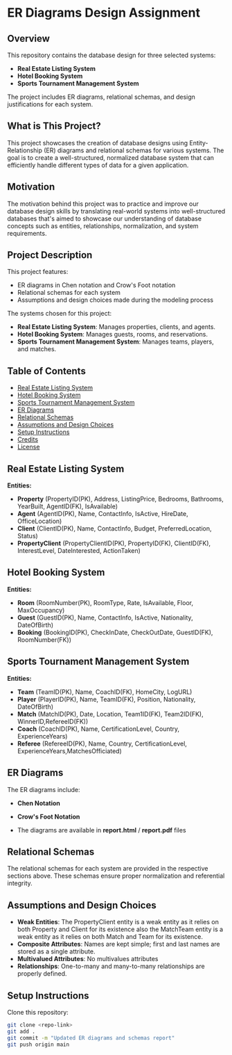 # ER Diagrams Design Assignment

## Overview
This repository contains the database design for three selected systems:

- **Real Estate Listing System**
- **Hotel Booking System**
- **Sports Tournament Management System**

The project includes ER diagrams, relational schemas, and design justifications for each system.

## What is This Project?
This project showcases the creation of database designs using Entity-Relationship (ER) diagrams and relational schemas for various systems. The goal is to create a well-structured, normalized database system that can efficiently handle different types of data for a given application.

## Motivation
The motivation behind this project was to practice and improve our database design skills by translating real-world systems into well-structured databases that's aimed to showcase our understanding of database concepts such as entities, relationships, normalization, and system requirements.

## Project Description
This project features:

- ER diagrams in Chen notation and Crow's Foot notation
- Relational schemas for each system
- Assumptions and design choices made during the modeling process

The systems chosen for this project:

- **Real Estate Listing System**: Manages properties, clients, and agents.
- **Hotel Booking System**: Manages guests, rooms, and reservations.
- **Sports Tournament Management System**: Manages teams, players, and matches.

## Table of Contents
- [Real Estate Listing System](#real-estate-listing-system)
- [Hotel Booking System](#hotel-booking-system)
- [Sports Tournament Management System](#sports-tournament-management-system)
- [ER Diagrams](#er-diagrams)
- [Relational Schemas](#relational-schemas)
- [Assumptions and Design Choices](#assumptions-and-design-choices)
- [Setup Instructions](#setup-instructions)
- [Credits](#credits)
- [License](#license)

## Real Estate Listing System
**Entities:**

- **Property** (PropertyID(PK), Address, ListingPrice, Bedrooms, Bathrooms, YearBuilt, AgentID(FK), IsAvailable)
- **Agent** (AgentID(PK), Name, ContactInfo, IsActive, HireDate, OfficeLocation)
- **Client** (ClientID(PK), Name, ContactInfo, Budget, PreferredLocation, Status)
- **PropertyClient** (PropertyClientID(PK), PropertyID(FK), ClientID(FK), InterestLevel, DateInterested, ActionTaken)

## Hotel Booking System
**Entities:**

- **Room** (RoomNumber(PK), RoomType, Rate, IsAvailable, Floor, MaxOccupancy)
- **Guest** (GuestID(PK), Name, ContactInfo, IsActive, Nationality, DateOfBirth)
- **Booking** (BookingID(PK), CheckInDate, CheckOutDate, GuestID(FK), RoomNumber(FK))

## Sports Tournament Management System
**Entities:**

- **Team** (TeamID(PK), Name, CoachID(FK), HomeCity, LogURL)
- **Player** (PlayerID(PK), Name, TeamID(FK), Position, Nationality, DateOfBirth)
- **Match** (MatchID(PK), Date, Location, Team1ID(FK), Team2ID(FK), WinnerID,RefereeID(FK))
- **Coach** (CoachID(PK), Name, CertificationLevel, Country, ExperienceYears)
- **Referee** (RefereeID(PK), Name, Country, CertificationLevel, ExperienceYears,MatchesOfficiated)

## ER Diagrams
The ER diagrams include:

- **Chen Notation** 

- **Crow's Foot Notation**

- The diagrams are available in **report.html** / **report.pdf** files

## Relational Schemas
The relational schemas for each system are provided in the respective sections above. These schemas ensure proper normalization and referential integrity.

## Assumptions and Design Choices
- **Weak Entities**: The PropertyClient entity is a weak entity as it relies on both Property and Client for its existence also the MatchTeam entity is a weak entity as it relies on both Match and Team for its existence.
- **Composite Attributes**: Names are kept simple; first and last names are stored as a single attribute.
- **Multivalued Attributes**: No multivalues attributes 
- **Relationships**: One-to-many and many-to-many relationships are properly defined.

## Setup Instructions
Clone this repository:

```bash
git clone <repo-link>
git add .
git commit -m "Updated ER diagrams and schemas report"
git push origin main




